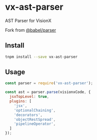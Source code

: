 # vx-ast-parser

AST Parser for VisionX

Fork from [@babel/parser](https://github.com/babel/babel/tree/master/packages/babel-parser)

## Install

```sh
tnpm install --save vx-ast-parser
```

## Usage

```js
const parser = require('vx-ast-parser');

const ast = parser.parse(visionxCode, {
  jsxTopLevel: true,
  plugins: [
    'jsx',
    'optionalChaining',
    'decorators',
    'objectRestSpread',
    'pipelineOperator',
  ]
});
```
